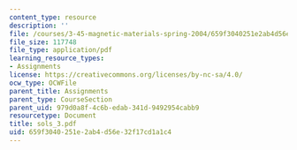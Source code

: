 ```yaml
---
content_type: resource
description: ''
file: /courses/3-45-magnetic-materials-spring-2004/659f3040251e2ab4d56e32f17cd1a1c4_sols_3.pdf
file_size: 117748
file_type: application/pdf
learning_resource_types:
- Assignments
license: https://creativecommons.org/licenses/by-nc-sa/4.0/
ocw_type: OCWFile
parent_title: Assignments
parent_type: CourseSection
parent_uid: 979d0a8f-4c6b-edab-341d-9492954cabb9
resourcetype: Document
title: sols_3.pdf
uid: 659f3040-251e-2ab4-d56e-32f17cd1a1c4
---
```

